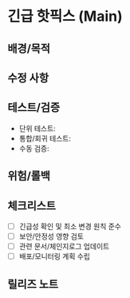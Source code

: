 # 긴급 핫픽스 (Main)

## 배경/목적
<!-- 긴급 사유와 영향 범위를 설명해주세요 -->

## 수정 사항
<!-- 어떤 문제를 어떻게 고쳤는지 구체적으로 작성해주세요 -->

## 테스트/검증
<!-- 재현 시나리오, 테스트 결과, 회귀 테스트 범위 등 -->
- 단위 테스트:
- 통합/회귀 테스트:
- 수동 검증:

## 위험/롤백
<!-- 사이드 이펙트, 롤백 방법과 조건을 명시해주세요 -->

## 체크리스트
- [ ] 긴급성 확인 및 최소 변경 원칙 준수
- [ ] 보안/안정성 영향 검토
- [ ] 관련 문서/체인지로그 업데이트
- [ ] 배포/모니터링 계획 수립

## 릴리즈 노트
<!-- 사용자/운영 관점의 변화를 간결히 요약해주세요 -->
